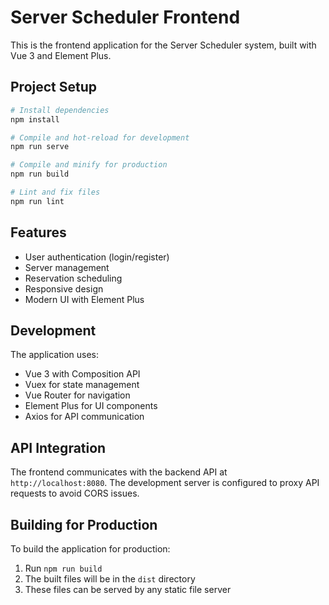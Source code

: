 # Server Scheduler Frontend

This is the frontend application for the Server Scheduler system, built with Vue 3 and Element Plus.

## Project Setup

```bash
# Install dependencies
npm install

# Compile and hot-reload for development
npm run serve

# Compile and minify for production
npm run build

# Lint and fix files
npm run lint
```

## Features

- User authentication (login/register)
- Server management
- Reservation scheduling
- Responsive design
- Modern UI with Element Plus

## Development

The application uses:
- Vue 3 with Composition API
- Vuex for state management
- Vue Router for navigation
- Element Plus for UI components
- Axios for API communication

## API Integration

The frontend communicates with the backend API at `http://localhost:8080`. The development server is configured to proxy API requests to avoid CORS issues.

## Building for Production

To build the application for production:

1. Run `npm run build`
2. The built files will be in the `dist` directory
3. These files can be served by any static file server 
